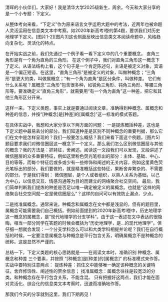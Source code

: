 清晖的小伙伴们，大家好！我是清华大学2025级新生，周余。今天和大家分享的是一个小专题：下定义。

从整体考向来看，“下定义”作为原来语言文字运用大题中的考法，近两年也被命题人灵活运用在信息类文本中考察。如2020年新高考I卷的第4题，要求我们对历史地理学下定义。[图片1-2][图片3]这也侧面反映出信息类文本阅读命题中，风格趋向复杂化、灵活化的特点。

在开始实战之前，我们先通过一个例子看一看下定义中的几个重要概念。
直角三角形是有一个角为直角的三角形。
在这个例子中，我们对直角三角形这一概念下了定义。从语法结构上看，这个句子是一个肯定陈述句，主语是被定义对象，宾语是一个偏正短语。在这里，“直角三角形”是被定义的对象，叫做种概念；“三角形”是更大的类，叫做属概念；“有一个角为直角”是区分条件，叫做种差。
它们有什么关系呢？属概念“三角形”包含很多种，如锐角三角形、钝角三角形、等腰三角形等。要准确定义“直角三角形”，就需要用“有一个角为直角”这一种差，把它和其他三角形区分开来。

这样一来，下定义类题，事实上就是要通过阅读文章，准确得到种概念、属概念和种差的信息，并按“[种概念]是[种差]的[属概念]”这一标准的模式答题。

在具体实战中，我想和大家分享以下两方面的问题：
一是提炼概括种差，这也是下定义题中最易丢分的部分。我们知道种差是区别不同种概念的重要判据，那么它们在文中是怎样呈现的？我们一般要怎么概括？我们来看下面这个例题。[图片5]题目要求我们对微信圈层这一概念下一个定义。那么我们怎么区别微信圈层与其他的概念？我的方法是：抓特征，舍阐述。阅读这一文段我们可以发现，文段讲述了微信圈层的众多重要特征，例如这里粉色荧光笔标出的部分：主体、基础、中心、目的等等，而每个特征后或多或少有一些修饰和阐述的无关内容，例如这里黄色荧光笔标出的部分。我们要做的，就是精准概括这些特征，果断舍弃繁杂的、不需要的部分。于是我们得到：
微信圈层，是个人或者组织，以熟人关系为基础，以己为中心，以信息交互、情感沟通等为目的而建立的网络聚合社交空间。
最后，我们简单判断我们提炼的种差是否足以唯一确定被定义的属概念。也就是“这样的网络聚合社交空间就一定是微信圈层么”？这样的自问可以有效防止漏点、少点。

二是找准属概念。通常来说，种概念和属概念在文中都是浅显的，但有的题目里，属概念可能需要我们自己概括。例如前面提到的2020年新高考I卷中，历史地理学这一概念的属概念，是“现代地理学的分支学科”。由于这一表述在文中表达的很隐晦，相当一部分同学在答题的时候会概括为“历史地理学，是...的现代地理学”。但仔细一想就会发现：一个分支学科怎么可以和大类学科相提并论呢？我们在自行概括的时候，一定要注意属概念与种概念是平行包含关系，明确属概念不是种概念的统称。这是显然不严谨的。

总结一下，下定义类题的核心思路就是——在阅读文本时，准确识别 种概念、属概念和种差 三个要素，并按照 “[种概念]是[种差]的[属概念]” 的标准模式来作答。实战中要特别注意两点：
提炼种差：抓住文中能够唯一确定该种概念的关键特征，舍弃修饰性、阐述性的赘余信息；
找准属概念：属概念往往是较宽泛的分类，和种概念存在平行包含关系，不能含混。
只有把握好这两点，我们才能在面对灵活化、综合化的信息类文本考察时，迅速而准确地作答。

那我们今天的分享就到这里，我们下期再见！